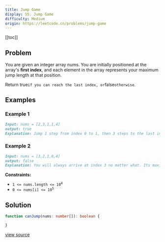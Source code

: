 ```yaml
---
title: Jump Game
display: 55. Jump Game
difficulty: Medium
origin: https://leetcode.cn/problems/jump-game
---
```


[[toc]]

## Problem

You are given an integer array nums. You are initially positioned at the array&#39;s **first index**, and each element in the array represents your maximum jump length at that position.

Return true`if you can reach the last index, or`false`otherwise`.

## Examples

### Example 1

```md
Input: nums = [2,3,1,1,4]
output: true
Explanation: Jump 1 step from index 0 to 1, then 3 steps to the last index.
```

### Example 2

```md
Input: nums = [3,2,1,0,4]
output: false
Explanation: You will always arrive at index 3 no matter what. Its maximum jump length is 0, which makes it impossible to reach the last index.
```

**Constraints:**

- <code>1 &lt;= nums.length &lt;= 10<sup>4</sup></code>
- <code>0 &lt;= nums[i] &lt;= 10<sup>5</sup></code>

## Solution

```ts
function canJump(nums: number[]): boolean {

}
```

[view source](https://leetcode.cn/problems/jump-game)
